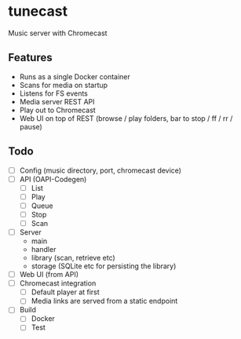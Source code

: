 # tunecast
Music server with Chromecast


## Features
- Runs as a single Docker container
- Scans for media on startup
- Listens for FS events
- Media server REST API
- Play out to Chromecast
- Web UI on top of REST (browse / play folders, bar to stop / ff / rr / pause)


## Todo
- [ ] Config (music directory, port, chromecast device)
- [ ] API (OAPI-Codegen)
    - [ ] List
    - [ ] Play
    - [ ] Queue
    - [ ] Stop
    - [ ] Scan
- [ ] Server
    - main
    - handler
    - library (scan, retrieve etc)
    - storage (SQLite etc for persisting the library)
- [ ] Web UI (from API)
- [ ] Chromecast integration
    - [ ] Default player at first
    - [ ] Media links are served from a static endpoint
- [ ] Build
    - [ ] Docker
    - [ ] Test
